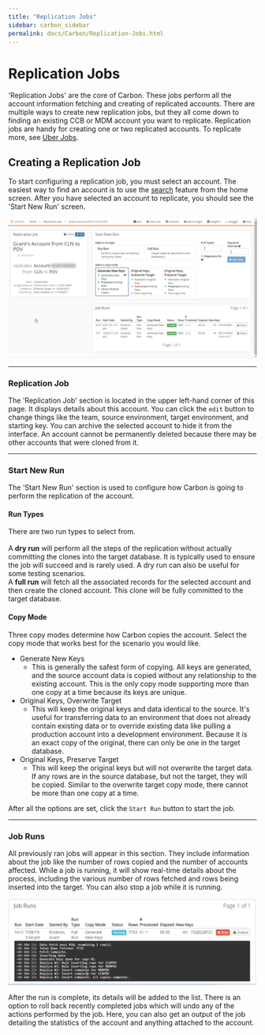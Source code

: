 ```yaml
---
title: "Replication Jobs"
sidebar: carbon_sidebar
permalink: docs/Carbon/Replication-Jobs.html
---
```


 
# Replication Jobs 
'Replication Jobs' are the core of Carbon. These jobs perform all the account information fetching and creating of replicated accounts. There are multiple ways to create new replication jobs, but they all come down to finding an existing CCB or MDM account you want to replicate. Replication jobs are handy for creating one or two replicated accounts. To replicate more, see [Uber Jobs](Uber-Jobs.md). 
 
## Creating a Replication Job 
To start configuring a replication job, you must select an account. The easiest way to find an account is to use the [search](Application-Home.md#search) feature from the home screen. 
After you have selected an account to replicate, you should see the 'Start New Run' screen. 

<img src="Media/Replication-Job.png"> 
 
--- 
### Replication Job 
The 'Replication Job' section is located in the upper left-hand corner of this page. It displays details about this account. You can click the `edit` button to change things like the team, source environment, target environment, and starting key. You can archive the selected account to hide it from the interface. An account cannot be permanently deleted because there may be other accounts that were cloned from it. 
 
--- 
### Start New Run 
The 'Start New Run' section is used to configure how Carbon is going to perform the replication of the account. 
 
#### Run Types 
There are two run types to select from.<br />  
A **dry run** will perform all the steps of the replication without actually committing the clones into the target database. It is typically used to ensure the job will succeed and is rarely used. A dry run can also be useful for some testing scenarios. 
<br />A **full run** will fetch all the associated records for the selected account and then create the cloned account. This clone will be fully committed to the target database. 
 
#### Copy Mode 
Three copy modes determine how Carbon copies the account. Select the copy mode that works best for the scenario you would like. 
 
* Generate New Keys 
  * This is generally the safest form of copying. All keys are generated, and the source account data is copied without any relationship to the existing account. This is the only copy mode supporting more than one copy at a time because its keys are unique. 
* Original Keys, Overwrite Target 
  * This will keep the original keys and data identical to the source. It's useful for transferring data to an environment that does not already contain existing data or to override existing data like pulling a production account into a development environment. Because it is an exact copy of the original, there can only be one in the target database. 
* Original Keys, Preserve Target 
  * This will keep the original keys but will not overwrite the target data. If any rows are in the source database, but not the target, they will be copied. Similar to the overwrite target copy mode, there cannot be more than one copy at a time. 
 
After all the options are set, click the `Start Run` button to start the job.  
 
--- 
### Job Runs 
All previously ran jobs will appear in this section. They include information about the job like the number of rows copied and the number of accounts affected. While a job is running, it will show real-time details about the process, including the various number of rows fetched and rows being inserted into the target. You can also stop a job while it is running. 
 
<img src="Media/Replication-Job-Runs.png" width="600"> 
 
After the run is complete, its details will be added to the list. There is an option to roll back recently completed jobs which will undo any of the actions performed by the job. Here, you can also get an output of the job detailing the statistics of the account and anything attached to the account. 

